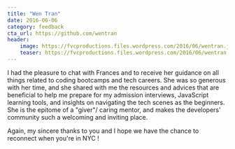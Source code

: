 ```yaml
---
title: "Wen Tran"
date: 2016-06-06
category: feedback
cta_url: https://github.com/wentran
header:
    image: https://fvcproductions.files.wordpress.com/2016/06/wentran.jpeg?w=200&h=200
    teaser: https://fvcproductions.files.wordpress.com/2016/06/wentran.jpeg?w=200&h=200
---
```


I had the pleasure to chat with Frances and to receive her guidance on all things related to coding bootcamps and tech careers. She was so generous with her time, and she shared with me the resources and advices that are beneficial to help me prepare for my admission interviews, JavaScript learning tools, and insights on navigating the tech scenes as the beginners. She is the epitome of a "giver"/ caring mentor, and makes the developers' community such a welcoming and inviting place.

Again, my sincere thanks to you and I hope we have the chance to reconnect when you're in NYC !